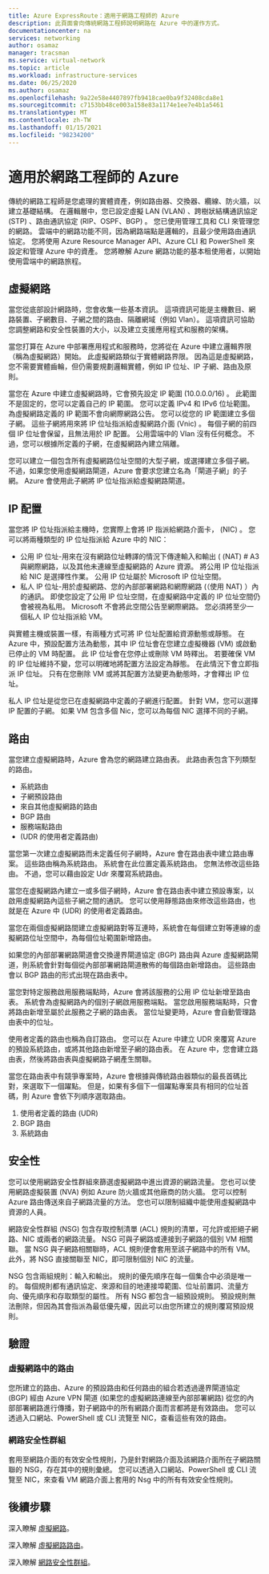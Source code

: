 ```yaml
---
title: Azure ExpressRoute：適用于網路工程師的 Azure
description: 此頁面會向傳統網路工程師說明網路在 Azure 中的運作方式。
documentationcenter: na
services: networking
author: osamaz
manager: tracsman
ms.service: virtual-network
ms.topic: article
ms.workload: infrastructure-services
ms.date: 06/25/2020
ms.author: osamaz
ms.openlocfilehash: 9a22e58e4407897fb9418cae0ba9f32408cda8e1
ms.sourcegitcommit: c7153bb48ce003a158e83a1174e1ee7e4b1a5461
ms.translationtype: MT
ms.contentlocale: zh-TW
ms.lasthandoff: 01/15/2021
ms.locfileid: "98234200"
---
```

# <a name="azure-for-network-engineers"></a>適用於網路工程師的 Azure
傳統的網路工程師是您處理的實體資產，例如路由器、交換器、纜線、防火牆，以建立基礎結構。 在邏輯層中，您已設定虛擬 LAN (VLAN) 、跨樹狀結構通訊協定 (STP) 、路由通訊協定 (RIP、OSPF、BGP) 。 您已使用管理工具和 CLI 來管理您的網路。 雲端中的網路功能不同，因為網路端點是邏輯的，且最少使用路由通訊協定。 您將使用 Azure Resource Manager API、Azure CLI 和 PowerShell 來設定和管理 Azure 中的資產。 您將瞭解 Azure 網路功能的基本租使用者，以開始使用雲端中的網路旅程。 
## <a name="virtual-network"></a>虛擬網路
當您從底部設計網路時，您會收集一些基本資訊。 這項資訊可能是主機數目、網路裝置、子網數目、子網之間的路由、隔離網域（例如 Vlan）。 這項資訊可協助您調整網路和安全性裝置的大小，以及建立支援應用程式和服務的架構。

當您打算在 Azure 中部署應用程式和服務時，您將從在 Azure 中建立邏輯界限（稱為虛擬網路）開始。 此虛擬網路類似于實體網路界限。 因為這是虛擬網路，您不需要實體齒輪，但仍需要規劃邏輯實體，例如 IP 位址、IP 子網、路由及原則。

當您在 Azure 中建立虛擬網路時，它會預先設定 IP 範圍 (10.0.0.0/16) 。 此範圍不是固定的，您可以定義自己的 IP 範圍。 您可以定義 IPv4 和 IPv6 位址範圍。 為虛擬網路定義的 IP 範圍不會向網際網路公告。 您可以從您的 IP 範圍建立多個子網。 這些子網將用來將 IP 位址指派給虛擬網路介面 (Vnic) 。 每個子網的前四個 IP 位址會保留，且無法用於 IP 配置。 公用雲端中的 Vlan 沒有任何概念。 不過，您可以根據所定義的子網，在虛擬網路內建立隔離。

您可以建立一個包含所有虛擬網路位址空間的大型子網，或選擇建立多個子網。 不過，如果您使用虛擬網路閘道，Azure 會要求您建立名為「閘道子網」的子網。 Azure 會使用此子網將 IP 位址指派給虛擬網路閘道。 

## <a name="ip-allocation"></a>IP 配置

當您將 IP 位址指派給主機時，您實際上會將 IP 指派給網路介面卡， (NIC) 。 您可以將兩種類型的 IP 位址指派給 Azure 中的 NIC：

- 公用 IP 位址-用來在沒有網路位址轉譯的情況下傳達輸入和輸出 ( (NAT) # A3 與網際網路，以及其他未連線至虛擬網路的 Azure 資源。 將公用 IP 位址指派給 NIC 是選擇性作業。 公用 IP 位址屬於 Microsoft IP 位址空間。
- 私人 IP 位址-用於虛擬網路、您的內部部署網路和網際網路 (（使用 NAT) ）內的通訊。 即使您設定了公用 IP 位址空間，在虛擬網路中定義的 IP 位址空間仍會被視為私用。 Microsoft 不會將此空間公告至網際網路。 您必須將至少一個私人 IP 位址指派給 VM。

與實體主機或裝置一樣，有兩種方式可將 IP 位址配置給資源動態或靜態。 在 Azure 中，預設配置方法為動態，其中 IP 位址會在您建立虛擬機器 (VM) 或啟動已停止的 VM 時配置。 此 IP 位址會在您停止或刪除 VM 時釋出。 若要確保 VM 的 IP 位址維持不變，您可以明確地將配置方法設定為靜態。 在此情況下會立即指派 IP 位址。 只有在您刪除 VM 或將其配置方法變更為動態時，才會釋出 IP 位址。 

私人 IP 位址是從您已在虛擬網路中定義的子網進行配置。 針對 VM，您可以選擇 IP 配置的子網。 如果 VM 包含多個 Nic，您可以為每個 NIC 選擇不同的子網。

## <a name="routing"></a>路由
當您建立虛擬網路時，Azure 會為您的網路建立路由表。 此路由表包含下列類型的路由。
- 系統路由
- 子網預設路由
- 來自其他虛擬網路的路由
- BGP 路由
- 服務端點路由
-  (UDR 的使用者定義路由) 

當您第一次建立虛擬網路而未定義任何子網時，Azure 會在路由表中建立路由專案。 這些路由稱為系統路由。 系統會在此位置定義系統路由。 您無法修改這些路由。 不過，您可以藉由設定 Udr 來覆寫系統路由。

當您在虛擬網路內建立一或多個子網時，Azure 會在路由表中建立預設專案，以啟用虛擬網路內這些子網之間的通訊。 您可以使用靜態路由來修改這些路由，也就是在 Azure 中 (UDR) 的使用者定義路由。

當您在兩個虛擬網路間建立虛擬網路對等互連時，系統會在每個建立對等連線的虛擬網路位址空間中，為每個位址範圍新增路由。

如果您的內部部署網路閘道會交換邊界閘道協定 (BGP) 路由與 Azure 虛擬網路閘道，則系統會針對每個從內部部署網路閘道散佈的每個路由新增路由。 這些路由會以 BGP 路由的形式出現在路由表中。

當您對特定服務啟用服務端點時，Azure 會將該服務的公用 IP 位址新增至路由表。 系統會為虛擬網路內的個別子網啟用服務端點。 當您啟用服務端點時，只會將路由新增至屬於此服務之子網的路由表。 當位址變更時，Azure 會自動管理路由表中的位址。

使用者定義的路由也稱為自訂路由。 您可以在 Azure 中建立 UDR 來覆寫 Azure 的預設系統路由，或將其他路由新增至子網的路由表。 在 Azure 中，您會建立路由表，然後將路由表與虛擬網路子網產生關聯。

當您在路由表中有競爭專案時，Azure 會根據與傳統路由器類似的最長首碼比對，來選取下一個躍點。 但是，如果有多個下一個躍點專案具有相同的位址首碼，則 Azure 會依下列順序選取路由。
1. 使用者定義的路由 (UDR) 
1. BGP 路由
1. 系統路由

## <a name="security"></a>安全性

您可以使用網路安全性群組來篩選虛擬網路中進出資源的網路流量。 您也可以使用網路虛擬裝置 (NVA) 例如 Azure 防火牆或其他廠商的防火牆。 您可以控制 Azure 路由傳送來自子網路流量的方法。 您也可以限制組織中能使用虛擬網路中資源的人員。

網路安全性群組 (NSG) 包含存取控制清單 (ACL) 規則的清單，可允許或拒絕子網路、NIC 或兩者的網路流量。 NSG 可與子網路或連接到子網路的個別 VM 相關聯。 當 NSG 與子網路相關聯時，ACL 規則便會套用至該子網路中的所有 VM。 此外，將 NSG 直接關聯至 NIC，即可限制個別 NIC 的流量。

NSG 包含兩組規則：輸入和輸出。 規則的優先順序在每一個集合中必須是唯一的。 每個規則都有通訊協定、來源和目的地連接埠範圍、位址前置詞、流量方向、優先順序和存取類型的屬性。 所有 NSG 都包含一組預設規則。 預設規則無法刪除，但因為其會指派為最低優先權，因此可以由您所建立的規則覆寫預設規則。

## <a name="verification"></a>驗證
### <a name="routes-in-virtual-network"></a>虛擬網路中的路由
您所建立的路由、Azure 的預設路由和任何路由的組合若透過邊界閘道協定 (BGP) 經由 Azure VPN 閘道 (如果您的虛擬網路連線至內部部署網路) 從您的內部部署網路進行傳播，對子網路中的所有網路介面而言都將是有效路由。 您可以透過入口網站、PowerShell 或 CLI 流覽至 NIC，查看這些有效的路由。
### <a name="network-security-groups"></a>網路安全性群組
套用至網路介面的有效安全性規則，乃是針對網路介面及該網路介面所在子網路關聯的 NSG，存在其中的規則彙總。 您可以透過入口網站、PowerShell 或 CLI 流覽至 NIC，來查看 VM 網路介面上套用的 Nsg 中的所有有效安全性規則。

## <a name="next-steps"></a>後續步驟

深入瞭解 [虛擬網路][VNet]。

深入瞭解 [虛擬網路路由][vnet-routing]。

深入瞭解 [網路安全性群組][network-security]。

<!--Link References-->
[VNet]: ../virtual-network/tutorial-connect-virtual-networks-portal.md
[vnet-routing]: ../virtual-network/virtual-networks-udr-overview.md
[network-security]: ../virtual-network/network-security-groups-overview.md